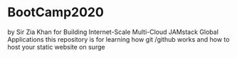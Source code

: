 # BootCamp2020
by Sir Zia Khan for Building Internet-Scale Multi-Cloud JAMstack Global Applications this repository is for learning how git /github works and how to host your static website on surge 
